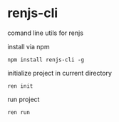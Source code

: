 # renjs-cli

comand line utils for renjs

install via npm
```batch
npm install renjs-cli -g
```

initialize project in current directory
```batch
ren init
```
run project
```batch
ren run
```
